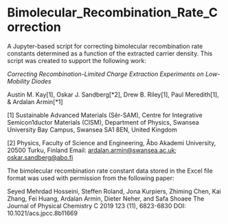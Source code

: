 # Bimolecular_Recombination_Rate_Correction

A Jupyter-based script for correcting bimolecular recombination rate constants determined as a function of the extracted carrier density. This script was created to support the following work:

_Correcting Recombination-Limited Charge Extraction Experiments on Low-Mobility Diodes_

Austin M. Kay[1], Oskar J. Sandberg[*2], Drew B. Riley[1], Paul Meredith[1], & Ardalan Armin[*1]

[1] Sustainable Advanced Materials (Sêr-SAM), Centre for Integrative Semicon1ductor Materials (CISM), Department of Physics, Swansea University Bay Campus, Swansea SA1 8EN, United Kingdom

[2] Physics, Faculty of Science and Engineering, Åbo Akademi University, 20500 Turku, Finland
Email: ardalan.armin@swansea.ac.uk; oskar.sandberg@abo.fi 

The bimolecular recombination rate constant data stored in the Excel file format was used with permission from the following paper:

Seyed Mehrdad Hosseini, Steffen Roland, Jona Kurpiers, Zhiming Chen, Kai Zhang, Fei Huang, Ardalan Armin, Dieter Neher, and Safa Shoaee
The Journal of Physical Chemistry C 2019 123 (11), 6823-6830
DOI: 10.1021/acs.jpcc.8b11669

